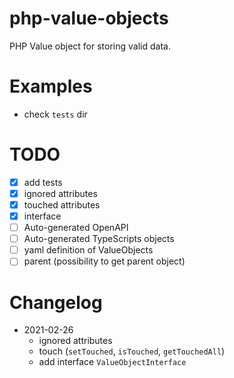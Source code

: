 # php-value-objects

PHP Value object for storing valid data.

# Examples

- check `tests` dir

# TODO

- [x] add tests
- [x] ignored attributes
- [x] touched attributes
- [x] interface
- [ ] Auto-generated OpenAPI
- [ ] Auto-generated TypeScripts objects
- [ ] yaml definition of ValueObjects
- [ ] parent (possibility to get parent object)

# Changelog

- 2021-02-26
    - ignored attributes
    - touch (`setTouched`, `isTouched`, `getTouchedAll`)
    - add interface `ValueObjectInterface`